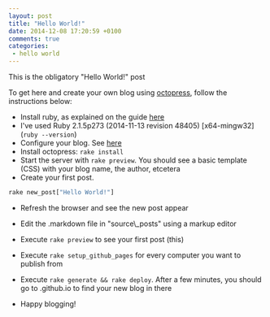 ```yaml
---
layout: post
title: "Hello World!"
date: 2014-12-08 17:20:59 +0100
comments: true
categories: 
 - hello world
---
```


This is the obligatory "Hello World!" post 

To get here and create your own blog using [octopress], follow the
instructions below:

* Install ruby, as explained on the guide
  [here](http://octopress.org/docs/setup/)
 * I've used Ruby 2.1.5p273 (2014-11-13 revision 48405) \[x64-mingw32\]
   (``ruby --version``)
* Configure your blog. See
  [here](http://octopress.org/docs/configuring/)
* Install octopress: ````rake install````
* Start the server with ````rake preview````. You should see a basic
  template (CSS) with your blog name, the author, etcetera
* Create your first post. 

 ````cmd
rake new_post["Hello World!"]
````

* Refresh the browser and see the new post appear
* Edit the .markdown file in "source\\_posts" using a markup editor
* Execute ````rake preview```` to see your first post (this)
* Execute ````rake setup_github_pages```` for every computer you want to
  publish from
* Execute ````rake generate && rake deploy````. After a few minutes, you
  should go to
  <username>.github.io to find your new blog in there

* Happy blogging!

[octopress]: http://octopress.org/
